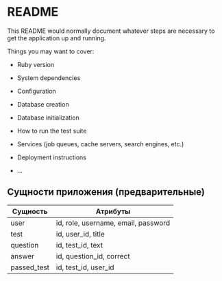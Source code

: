 # README

This README would normally document whatever steps are necessary to get the
application up and running.

Things you may want to cover:

* Ruby version

* System dependencies

* Configuration

* Database creation

* Database initialization

* How to run the test suite

* Services (job queues, cache servers, search engines, etc.)

* Deployment instructions

* ...
## Сущности приложения (предварительные)
| Сущность    | Атрибуты                            |
| ----------- | ----------------------------------- |
| user        | id, role, username, email, password |
| test        | id, user_id, title                  |
| question    | id, test_id, text                   |
| answer      | id, question_id,   correct          |
| passed_test | id, test_id, user_id                |

